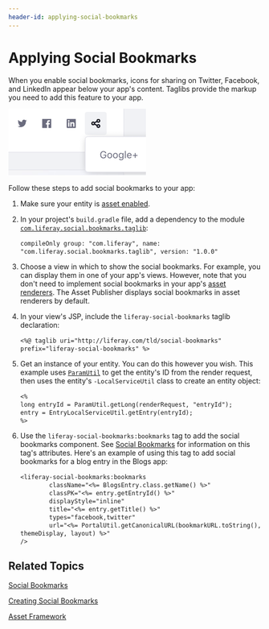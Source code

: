 ```yaml
---
header-id: applying-social-bookmarks
---
```


# Applying Social Bookmarks

When you enable social bookmarks, icons for sharing on Twitter, Facebook, and 
LinkedIn appear below your app's content. Taglibs provide the markup you need 
to add this feature to your app. 

![Figure 1: These social bookmarks are in the inline display style.](../../../images/social-bookmarks-inline.png)

Follow these steps to add social bookmarks to your app: 

1.  Make sure your entity is 
    [asset enabled](/develop/tutorials/-/knowledge_base/7-2/asset-framework). 

2.  In your project's `build.gradle` file, add a dependency to the module 
    [`com.liferay.social.bookmarks.taglib`](https://repository.liferay.com/nexus/content/repositories/liferay-public-releases/com/liferay/com.liferay.social.bookmarks.taglib/): 

        compileOnly group: "com.liferay", name: "com.liferay.social.bookmarks.taglib", version: "1.0.0"

3.  Choose a view in which to show the social bookmarks. For example, you can 
    display them in one of your app's views. However, note that you don't need 
    to implement social bookmarks in your app's 
    [asset renderers](/develop/tutorials/-/knowledge_base/7-2/rendering-an-asset). 
    The Asset Publisher displays social bookmarks in asset renderers by default. 

4.  In your view's JSP, include the `liferay-social-bookmarks` taglib 
    declaration: 

        <%@ taglib uri="http://liferay.com/tld/social-bookmarks" prefix="liferay-social-bookmarks" %>

5.  Get an instance of your entity. You can do this however you wish. This 
    example uses 
    [`ParamUtil`](@platform-ref@/7.2-latest/javadocs/portal-kernel/com/liferay/portal/kernel/util/ParamUtil.html) 
    to get the entity's ID from the render request, then uses the entity's 
    `-LocalServiceUtil` class to create an entity object: 

        <%
        long entryId = ParamUtil.getLong(renderRequest, "entryId");
        entry = EntryLocalServiceUtil.getEntry(entryId);
        %>

6.  Use the `liferay-social-bookmarks:bookmarks` tag to add the social bookmarks 
    component. See 
    [Social Bookmarks](/develop/tutorials/-/knowledge_base/7-2/social-api#social-bookmarks) 
    for information on this tag's attributes. Here's an example of using this 
    tag to add social bookmarks for a blog entry in the Blogs app: 

        <liferay-social-bookmarks:bookmarks
                className="<%= BlogsEntry.class.getName() %>"
                classPK="<%= entry.getEntryId() %>"
                displayStyle="inline"
                title="<%= entry.getTitle() %>"
                types="facebook,twitter"
                url="<%= PortalUtil.getCanonicalURL(bookmarkURL.toString(), themeDisplay, layout) %>"
        />

## Related Topics

[Social Bookmarks](/develop/tutorials/-/knowledge_base/7-2/social-api#social-bookmarks)

[Creating Social Bookmarks](/develop/tutorials/-/knowledge_base/7-2/creating-social-bookmarks)

[Asset Framework](/develop/tutorials/-/knowledge_base/7-2/asset-framework)
